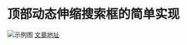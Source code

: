 # 顶部动态伸缩搜索框的简单实现
![示例图](http://wx3.sinaimg.cn/large/3e354878gy1fpf0o2qo37g20bo0kbhdt.gif)
[文章地址](https://www.jianshu.com/p/aa6cd3c6a57c)
